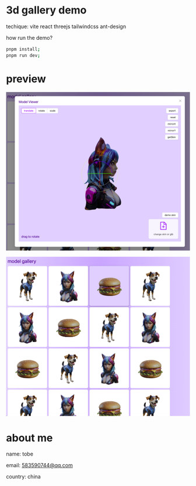 # 3d gallery demo

techique: vite react threejs tailwindcss ant-design

how run the demo?

```bash
pnpm install;
pnpm run dev;
```

# preview

![screenshot](docs/screenshot1.png)

![screenshot](docs/screenshot2.png)

# about me

name: tobe

email: 583590744@qq.com

country: china
